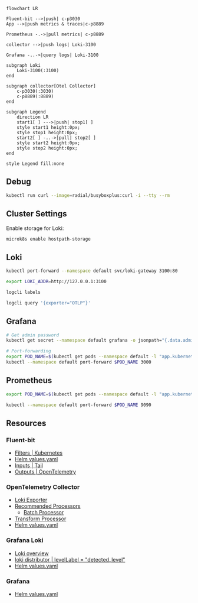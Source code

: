 ```mermaid
flowchart LR

Fluent-bit -->|push| c-p3030
App -->|push metrics & traces|c-p8889

Prometheus -.->|pull metrics| c-p8889

collector -->|push logs| Loki-3100

Grafana -..->|query logs| Loki-3100

subgraph Loki
    Loki-3100(:3100)
end

subgraph collector[Otel Collector]
    c-p3030(:3030)
    c-p8889(:8889)
end

subgraph Legend
    direction LR
    start1[ ] --->|push| stop1[ ]
    style start1 height:0px;
    style stop1 height:0px;
    start2[ ] -..->|pull| stop2[ ]
    style start2 height:0px;
    style stop2 height:0px;
end

style Legend fill:none
```

## Debug

```sh
kubectl run curl --image=radial/busyboxplus:curl -i --tty --rm
```

## Cluster Settings

Enable storage for Loki:

```sh
microk8s enable hostpath-storage
```

## Loki

```sh
kubectl port-forward --namespace default svc/loki-gateway 3100:80

export LOKI_ADDR=http://127.0.0.1:3100

logcli labels

logcli query '{exporter="OTLP"}'
```

## Grafana

```sh
# Get admin password
kubectl get secret --namespace default grafana -o jsonpath="{.data.admin-password}" | base64 --decode ; echo

# Port-forwarding
export POD_NAME=$(kubectl get pods --namespace default -l "app.kubernetes.io/name=grafana,app.kubernetes.io/instance=grafana" -o jsonpath="{.items[0].metadata.name}")
kubectl --namespace default port-forward $POD_NAME 3000
```

## Prometheus

```sh
export POD_NAME=$(kubectl get pods --namespace default -l "app.kubernetes.io/name=prometheus,app.kubernetes.io/instance=prometheus" -o jsonpath="{.items[0].metadata.name}")

kubectl --namespace default port-forward $POD_NAME 9090
```

## Resources

### Fluent-bit

- [Filters | Kubernetes](https://docs.fluentbit.io/manual/pipeline/filters/kubernetes)
- [Helm values.yaml](https://github.com/fluent/helm-charts/blob/main/charts/fluent-bit/values.yaml)
- [Inputs | Tail](https://docs.fluentbit.io/manual/pipeline/inputs/tail)
- [Outputs | OpenTelemetry](https://docs.fluentbit.io/manual/pipeline/outputs/opentelemetry)

### OpenTelemetry Collector

- [Loki Exporter](https://github.com/open-telemetry/opentelemetry-collector-contrib/blob/main/exporter/lokiexporter/README.md)
- [Recommended Processors](https://github.com/open-telemetry/opentelemetry-collector/tree/main/processor#recommended-processors)
  - [Batch Processor](https://github.com/open-telemetry/opentelemetry-collector/blob/main/processor/batchprocessor/README.md)
- [Transform Processor](https://github.com/open-telemetry/opentelemetry-collector-contrib/blob/main/processor/transformprocessor/README.md)
- [Helm values.yaml](https://github.com/open-telemetry/opentelemetry-helm-charts/blob/main/charts/opentelemetry-collector/values.yaml)

### Grafana Loki

- [Loki overview](https://grafana.com/docs/loki/latest/get-started/overview/)
- [loki distributor | levelLabel = "detected_level"](https://github.com/grafana/loki/blob/v3.1.0/pkg/distributor/distributor.go#L66)
- [Helm values.yaml](https://github.com/grafana/loki/blob/main/production/helm/loki/single-binary-values.yaml)

### Grafana

- [Helm values.yaml](https://github.com/grafana/helm-charts/blob/main/charts/grafana/values.yaml)
